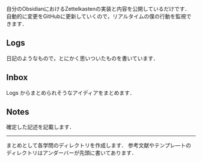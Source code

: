 自分のObsidianにおけるZettelkastenの実装と内容を公開しているだけです．
自動的に変更をGitHubに更新していくので，リアルタイムの僕の行動を監視できます．
## Logs
日記のようなもので，とにかく思いついたものを書いています．
## Inbox
Logs からまとめられそうなアイディアをまとめます．
## Notes
確定した記述を記載します．

---
まとめとして各学問のディレクトリを作成します．
参考文献やテンプレ―トのディレクトリはアンダーバーが先頭に書いてあります．